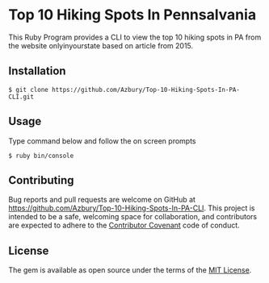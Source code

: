# Top 10 Hiking Spots In Pennsalvania

This Ruby Program provides a CLI to view the top 10 hiking spots in PA from the website onlyinyourstate based on article from 2015.

## Installation

    $ git clone https://github.com/Azbury/Top-10-Hiking-Spots-In-PA-CLI.git

## Usage

Type command below and follow the on screen prompts

    $ ruby bin/console

## Contributing

Bug reports and pull requests are welcome on GitHub at https://github.com/Azbury/Top-10-Hiking-Spots-In-PA-CLI. This project is intended to be a safe, welcoming space for collaboration, and contributors are expected to adhere to the [Contributor Covenant](contributor-covenant.org) code of conduct.

## License

The gem is available as open source under the terms of the [MIT License](http://opensource.org/licenses/MIT).
